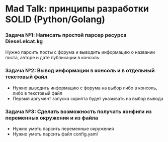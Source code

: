 # Mad Talk: принципы разработки SOLID (Python/Golang)

### Задача №1: Написать простой парсер ресурса Diesel.elcat.kg
Нужно парсить посты с форума и выводить информацию о названии поста, авторе и дате публикации в консоль

### Задача №2: Вывод информации в консоль и в отдельный текстовый файл
- Нужно выводить информацию с форума на выбор либо в консоль, либо в текстовый файл
- Первый аргумент запуска скрипта будет указывать на выбор вывода

### Задача №3: Сделать возможность получать конфиги из переменных окружения и из файла
- Нужно уметь парсить переменные окружения 
- Нужно уметь парсить файл config.yaml

